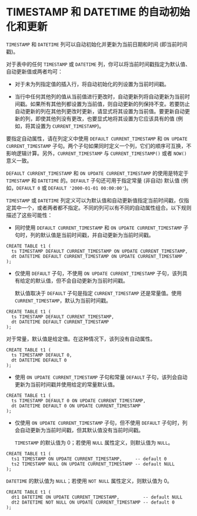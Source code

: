 # TIMESTAMP 和 DATETIME 的自动初始化和更新

`TIMESTAMP` 和 `DATETIME` 列可以自动初始化并更新为当前日期和时间 (即当前时间戳)。

对于表中的任何 `TIMESTAMP` 或 `DATETIME` 列，你可以将当前时间戳指定为默认值、自动更新值或两者均可：

- 对于未为列指定值的插入行，将自动初始化的列设置为当前时间戳。

- 当行中任何其他列的值从当前值进行更改时，自动更新列将自动更新为当前时间戳。如果所有其他列都设置为当前值，则自动更新的列保持不变。若要防止自动更新的列在其他列更改时更新，请显式将其设置为当前值。要更新自动更新的列，即使其他列没有更改，也要显式地将其设置为它应该具有的值 (例如，将其设置为 `CURRENT_TIMESTAMP`)。

要指定自动属性，请在列定义中使用 `DEFAULT CURRENT_TIMESTAMP` 和 `ON UPDATE CURRENT_TIMESTAMP` 子句。两个子句如果同时定义一个列，它们的顺序可互换，不影响逻辑计算。另外，`CURRENT_TIMESTAMP` 与 `CURRENT_TIMESTAMP()` 或者 `NOW()` 意义一致。

`DEFAULT CURRENT_TIMESTAMP` 和 `ON UPDATE CURRENT_TIMESTAMP` 的使用是特定于 `TIMESTAMP` 和 `DATETIME` 的。`DEFAULT` 子句还可用于指定常量 (非自动) 默认值 (例如，`DEFAULT 0` 或 `DEFAULT '2000-01-01 00:00:00'`)。

`TIMESTAMP` 或 `DATETIME` 列定义可以为默认值和自动更新值指定当前时间戳，仅指定其中一个，或者两者都不指定。不同的列可以有不同的自动属性组合。以下规则描述了这些可能性：

- 同时使用 `DEFAULT CURRENT_TIMESTAMP` 和 `ON UPDATE CURRENT_TIMESTAMP` 子句时，列的默认值是当前时间戳，并自动更新为当前时间戳。

```
CREATE TABLE t1 (
  ts TIMESTAMP DEFAULT CURRENT_TIMESTAMP ON UPDATE CURRENT_TIMESTAMP,
  dt DATETIME DEFAULT CURRENT_TIMESTAMP ON UPDATE CURRENT_TIMESTAMP
);
```

- 仅使用 `DEFAULT` 子句，不使用 `ON UPDATE CURRENT_TIMESTAMP` 子句，该列具有给定的默认值，但不会自动更新为当前时间戳。

   默认值取决于 `DEFAULT` 子句是指定 `CURRENT_TIMESTAMP` 还是常量值。使用 `CURRENT_TIMESTAMP`，默认为当前时间戳。

```
CREATE TABLE t1 (
  ts TIMESTAMP DEFAULT CURRENT_TIMESTAMP,
  dt DATETIME DEFAULT CURRENT_TIMESTAMP
);
```

   对于常量，默认值是给定值。在这种情况下，该列没有自动属性。

```
CREATE TABLE t1 (
  ts TIMESTAMP DEFAULT 0,
  dt DATETIME DEFAULT 0
);
```

- 使用 `ON UPDATE CURRENT_TIMESTAMP` 子句和常量 `DEFAULT` 子句，该列会自动更新为当前时间戳并使用给定的常量默认值。

```
CREATE TABLE t1 (
  ts TIMESTAMP DEFAULT 0 ON UPDATE CURRENT_TIMESTAMP,
  dt DATETIME DEFAULT 0 ON UPDATE CURRENT_TIMESTAMP
);
```

- 仅使用 `ON UPDATE CURRENT_TIMESTAMP` 子句，但不使用 `DEFAULT` 子句时，列会自动更新为当前时间戳，但其默认值没有当前时间戳。

   `TIMESTAMP` 的默认值为 0；若使用 `NULL` 属性定义，则默认值为 `NULL`。

```
CREATE TABLE t1 (
  ts1 TIMESTAMP ON UPDATE CURRENT_TIMESTAMP,     -- default 0
  ts2 TIMESTAMP NULL ON UPDATE CURRENT_TIMESTAMP -- default NULL
);
```

`DATETIME` 的默认值为 `NULL`；若使用 `NOT NULL` 属性定义，则默认值为 0。

```
CREATE TABLE t1 (
  dt1 DATETIME ON UPDATE CURRENT_TIMESTAMP,         -- default NULL
  dt2 DATETIME NOT NULL ON UPDATE CURRENT_TIMESTAMP -- default 0
);
```
